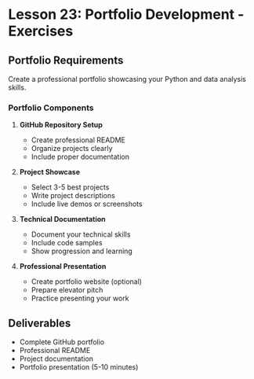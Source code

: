 # Lesson 23: Portfolio Development - Exercises

## Portfolio Requirements

Create a professional portfolio showcasing your Python and data analysis skills.

### Portfolio Components

1. **GitHub Repository Setup**
   - Create professional README
   - Organize projects clearly
   - Include proper documentation

2. **Project Showcase**
   - Select 3-5 best projects
   - Write project descriptions
   - Include live demos or screenshots

3. **Technical Documentation**
   - Document your technical skills
   - Include code samples
   - Show progression and learning

4. **Professional Presentation**
   - Create portfolio website (optional)
   - Prepare elevator pitch
   - Practice presenting your work

## Deliverables

- Complete GitHub portfolio
- Professional README
- Project documentation
- Portfolio presentation (5-10 minutes)
